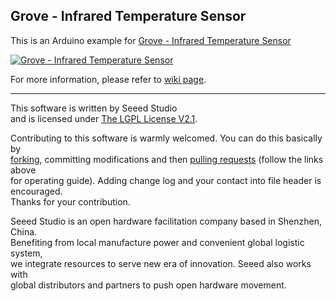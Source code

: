 Grove - Infrared Temperature Sensor
-----------------------------------

This is an Arduino example for [Grove - Infrared Temperature Sensor](http://www.seeedstudio.com/depot/grove-infrared-temperature-sensor-p-1058.html?cPath=25_27)

[![Grove - Infrared Temperature Sensor](http://www.seeedstudio.com/depot/bmz_cache/7/778272722734a8c4e5ceaba224ab14c9.image.114x85.jpg)](http://www.seeedstudio.com/depot/grove-infrared-temperature-sensor-p-1058.html?cPath=25_27)

For more information, please refer to [wiki page](http://www.seeedstudio.com/wiki/Grove_-_Infrared_temperature_sensor).

----

This software is written by Seeed Studio<br>
and is licensed under [The LGPL License V2.1](http://www.seeedstudio.com/wiki/Grove_-_I2C_Motor_Driver_V1.1). 

Contributing to this software is warmly welcomed. You can do this basically by<br>
[forking](https://help.github.com/articles/fork-a-repo), committing modifications and then [pulling requests](https://help.github.com/articles/using-pull-requests) (follow the links above<br>
for operating guide). Adding change log and your contact into file header is encouraged.<br>
Thanks for your contribution.

Seeed Studio is an open hardware facilitation company based in Shenzhen, China. <br>
Benefiting from local manufacture power and convenient global logistic system, <br>
we integrate resources to serve new era of innovation. Seeed also works with <br>
global distributors and partners to push open hardware movement.<br>






